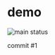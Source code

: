 # demo

![main status](https://github.com/krzycz/demo/actions/workflows/ci.yml/badge.svg?branch=main)

commit #1
